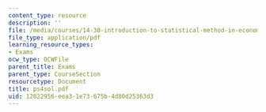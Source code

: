 ```yaml
---
content_type: resource
description: ''
file: /media/courses/14-30-introduction-to-statistical-method-in-economics-spring-2006/12022956eea31e73675b4d80d25363d3_ps4sol.pdf
file_type: application/pdf
learning_resource_types:
- Exams
ocw_type: OCWFile
parent_title: Exams
parent_type: CourseSection
resourcetype: Document
title: ps4sol.pdf
uid: 12022956-eea3-1e73-675b-4d80d25363d3
---
```

